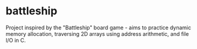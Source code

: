 # battleship
Project inspired by the "Battleship" board game - aims to practice dynamic memory allocation, traversing 2D arrays using address arithmetic, and file I/O in C.
